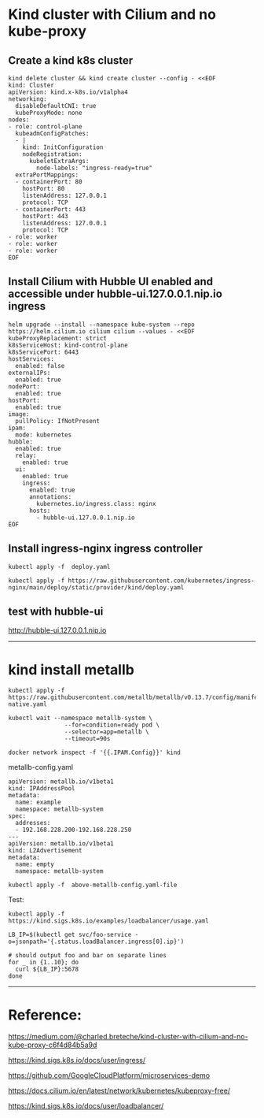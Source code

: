 #  Kind cluster with Cilium and no kube-proxy


## Create a kind k8s cluster

```
kind delete cluster && kind create cluster --config - <<EOF
kind: Cluster
apiVersion: kind.x-k8s.io/v1alpha4
networking:
  disableDefaultCNI: true
  kubeProxyMode: none
nodes:
- role: control-plane
  kubeadmConfigPatches:
  - |
    kind: InitConfiguration
    nodeRegistration:
      kubeletExtraArgs:
        node-labels: "ingress-ready=true"
  extraPortMappings:
  - containerPort: 80
    hostPort: 80
    listenAddress: 127.0.0.1
    protocol: TCP
  - containerPort: 443
    hostPort: 443
    listenAddress: 127.0.0.1
    protocol: TCP
- role: worker
- role: worker
- role: worker
EOF
```


## Install Cilium with Hubble UI enabled and accessible under hubble-ui.127.0.0.1.nip.io ingress

```
helm upgrade --install --namespace kube-system --repo https://helm.cilium.io cilium cilium --values - <<EOF
kubeProxyReplacement: strict
k8sServiceHost: kind-control-plane
k8sServicePort: 6443
hostServices:
  enabled: false
externalIPs:
  enabled: true
nodePort:
  enabled: true
hostPort:
  enabled: true
image:
  pullPolicy: IfNotPresent
ipam:
  mode: kubernetes
hubble:
  enabled: true
  relay:
    enabled: true
  ui:
    enabled: true
    ingress:
      enabled: true
      annotations:
        kubernetes.io/ingress.class: nginx
      hosts:
        - hubble-ui.127.0.0.1.nip.io
EOF
```


## Install ingress-nginx ingress controller
```
kubectl apply -f  deploy.yaml
```

```
kubectl apply -f https://raw.githubusercontent.com/kubernetes/ingress-nginx/main/deploy/static/provider/kind/deploy.yaml
```



##  test with hubble-ui
http://hubble-ui.127.0.0.1.nip.io   



---
# kind install metallb

```
kubectl apply -f https://raw.githubusercontent.com/metallb/metallb/v0.13.7/config/manifests/metallb-native.yaml
```


```
kubectl wait --namespace metallb-system \
                --for=condition=ready pod \
                --selector=app=metallb \
                --timeout=90s
```

```
docker network inspect -f '{{.IPAM.Config}}' kind
```

metallb-config.yaml
```
apiVersion: metallb.io/v1beta1
kind: IPAddressPool
metadata:
  name: example
  namespace: metallb-system
spec:
  addresses:
  - 192.168.228.200-192.168.228.250
---
apiVersion: metallb.io/v1beta1
kind: L2Advertisement
metadata:
  name: empty
  namespace: metallb-system
```

```
kubectl apply -f  above-metallb-config.yaml-file

```


Test:
```
kubectl apply -f https://kind.sigs.k8s.io/examples/loadbalancer/usage.yaml
```


```
LB_IP=$(kubectl get svc/foo-service -o=jsonpath='{.status.loadBalancer.ingress[0].ip}')
```

```
# should output foo and bar on separate lines 
for _ in {1..10}; do
  curl ${LB_IP}:5678
done
```





---
# Reference:
https://medium.com/@charled.breteche/kind-cluster-with-cilium-and-no-kube-proxy-c6f4d84b5a9d     

https://kind.sigs.k8s.io/docs/user/ingress/  

https://github.com/GoogleCloudPlatform/microservices-demo  

https://docs.cilium.io/en/latest/network/kubernetes/kubeproxy-free/  

https://kind.sigs.k8s.io/docs/user/loadbalancer/  


